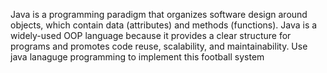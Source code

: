 Java is a programming paradigm that organizes software design around objects, which contain data (attributes) and methods (functions). Java is a widely-used OOP language because it provides a clear structure for programs and promotes code reuse, scalability, and maintainability.
Use java lanaguge programming to implement this football system
